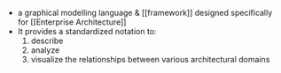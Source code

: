 - a graphical modelling language & [[framework]] designed specifically for [[Enterprise Architecture]]
- It provides a standardized notation to:
	1. describe
	2. analyze
	3. visualize 
		the relationships between various architectural domains
